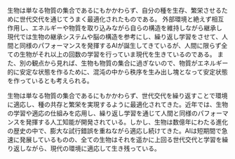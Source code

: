 生物は単なる物質の集合であるにもかかわらず、自分の種を生存、繁栄させるために世代交代を通じてうまく最適化されたものである。
外部環境と絶えず相互作用し、エネルギーや物質を取り込みながら自らの構造を維持しながら継承し
現代では生物の継承システムや脳の構造を参考にし、繰り返し学習をさせて、人間と同様のパフォーマンスを発揮するAIが誕生してきているが、人間に限らず全ての生物がそれ以上の回数の学習を行っていま現代を生きているのである。
また、別の観点から見れば、生物も物質の集合に過ぎないので、物質がエネルギー的に安定な状態を作るために、混沌の中から秩序を生み出し塊となって安定状態を作っているとも考えられる。


生物は単なる物質の集合であるにもかかわらず、世代交代を繰り返すことで環境に適応し、種の共存と繁栄を実現するように最適化されてきた。近年では、生物の学習や適応の仕組みを応用し、繰り返し学習を通じて人間と同様のパフォーマンスを発揮する人工知能が開発されている。しかし、生物は数億年にわたる進化の歴史の中で、膨大な試行錯誤を重ねながら適応し続けてきた。AIは短期間で急速に発展しているものの、全ての生物はそれを遥かに上回る世代交代と学習を繰り返しながら、現代の環境に適応して生き残っている。